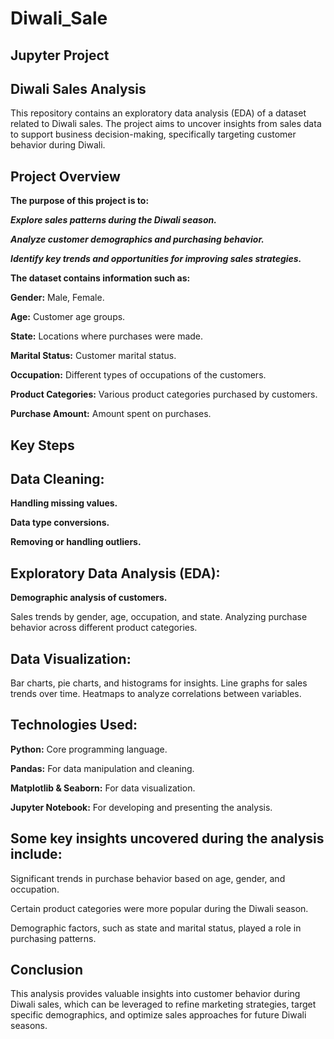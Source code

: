 # Diwali_Sale
## Jupyter Project  

## Diwali Sales Analysis  

This repository contains an exploratory data analysis (EDA) of a dataset related to Diwali sales. The project aims to uncover insights from sales data to support business decision-making, specifically targeting customer behavior during Diwali.

## Project Overview  

**The purpose of this project is to:**

***Explore sales patterns during the Diwali season.***  

***Analyze customer demographics and purchasing behavior.***  

***Identify key trends and opportunities for improving sales strategies.***

**The dataset contains information such as:**  


**Gender:** Male, Female.  

**Age:** Customer age groups.  

**State:** Locations where purchases were made.  

**Marital Status:** Customer marital status.  

**Occupation:** Different types of occupations of the customers.  

**Product Categories:** Various product categories purchased by customers.  

**Purchase Amount:** Amount spent on purchases.  

## Key Steps  

## Data Cleaning:

**Handling missing values.**  

**Data type conversions.**  

**Removing or handling outliers.**  

## Exploratory Data Analysis (EDA):  


**Demographic analysis of customers.**  

Sales trends by gender, age, occupation, and state.
Analyzing purchase behavior across different product categories.
## Data Visualization:  


Bar charts, pie charts, and histograms for insights.
Line graphs for sales trends over time.
Heatmaps to analyze correlations between variables.  

## Technologies Used:  

**Python:** Core programming language.  

**Pandas:** For data manipulation and cleaning.  

**Matplotlib & Seaborn:** For data visualization.  

**Jupyter Notebook:** For developing and presenting the analysis.  


## Some key insights uncovered during the analysis include:

Significant trends in purchase behavior based on age, gender, and occupation.  

Certain product categories were more popular during the Diwali season.  

Demographic factors, such as state and marital status, played a role in purchasing patterns.  

## Conclusion  

This analysis provides valuable insights into customer behavior during Diwali sales, which can be leveraged to refine marketing strategies, target specific demographics, and optimize sales approaches for future Diwali seasons.
